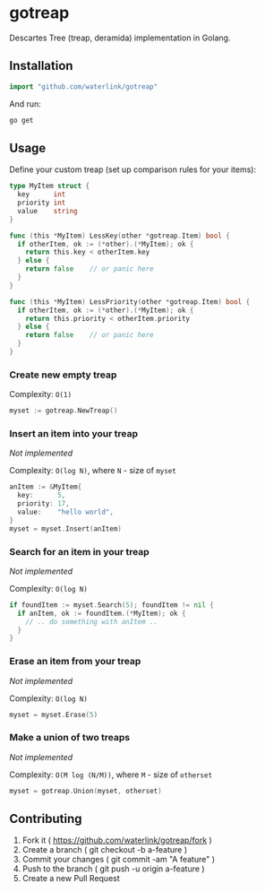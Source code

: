 # gotreap

Descartes Tree (treap, deramida) implementation in Golang.

## Installation

```go
import "github.com/waterlink/gotreap"
```

And run:

```bash
go get
```

## Usage

Define your custom treap (set up comparison rules for your items):

```go
type MyItem struct {
  key      int
  priority int
  value    string
}

func (this *MyItem) LessKey(other *gotreap.Item) bool {
  if otherItem, ok := (*other).(*MyItem); ok {
    return this.key < otherItem.key
  } else {
    return false    // or panic here
  }
}

func (this *MyItem) LessPriority(other *gotreap.Item) bool {
  if otherItem, ok := (*other).(*MyItem); ok {
    return this.priority < otherItem.priority
  } else {
    return false    // or panic here
  }
}
```

### Create new empty treap

Complexity: `O(1)`

```go
myset := gotreap.NewTreap()
```

### Insert an item into your treap

*Not implemented*

Complexity: `O(log N)`, where `N` - size of `myset`

```go
anItem := &MyItem{
  key:      5,
  priority: 17,
  value:    "hello world",
}
myset = myset.Insert(anItem)
```

### Search for an item in your treap

*Not implemented*

Complexity: `O(log N)`

```go
if foundItem := myset.Search(5); foundItem != nil {
  if anItem, ok := foundItem.(*MyItem); ok {
    // .. do something with anItem ..
  }
}
```

### Erase an item from your treap

*Not implemented*

Complexity: `O(log N)`

```go
myset = myset.Erase(5)
```

### Make a union of two treaps

*Not implemented*

Complexity: `O(M log (N/M))`, where `M` - size of `otherset`

```go
myset = gotreap.Union(myset, otherset)
```

## Contributing

1. Fork it ( https://github.com/waterlink/gotreap/fork )
2. Create a branch ( git checkout -b a-feature )
3. Commit your changes ( git commit -am "A feature" )
4. Push to the branch ( git push -u origin a-feature )
5. Create a new Pull Request

